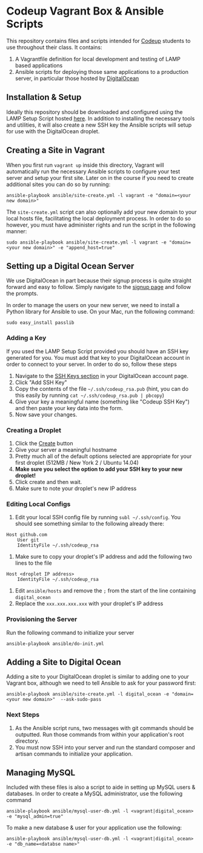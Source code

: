 # Codeup Vagrant Box & Ansible Scripts

This repository contains files and scripts intended for [Codeup](http://www.codeup.com) students to use throughout their class. It contains:

1. A Vagrantfile definition for local development and testing of LAMP based applications
1. Ansible scripts for deploying those same applications to a production server, in particular those hosted by [DigitalOcean](https://www.digitalocean.com)

## Installation & Setup

Ideally this repository should be downloaded and configured using the LAMP Setup Script hosted [here](https://github.com/bbatsche/LAMP-Setup-Script). In addition to installing the necessary tools and utilities, it will also create a new SSH key the Ansible scripts will setup for use with the DigitalOcean droplet.

## Creating a Site in Vagrant

When you first run `vagrant up` inside this directory, Vagrant will automatically run the necessary Ansible scripts to configure your test server and setup your first site. Later on in the course if you need to create additional sites you can do so by running:

```
ansible-playbook ansible/site-create.yml -l vagrant -e "domain=<your new domain>"
```

The `site-create.yml` script can also optionally add your new domain to your local hosts file, facilitating the local deployment process. In order to do so however, you must have administer rights and run the script in the following manner:

```
sudo ansible-playbook ansible/site-create.yml -l vagrant -e "domain=<your new domain>" -e "append_host=true"
```

## Setting up a Digital Ocean Server

We use DigitalOcean in part because their signup process is quite straight forward and easy to follow. Simply navigate to the [signup page](https://cloud.digitalocean.com/registrations/new) and follow the prompts.

In order to manage the users on your new server, we need to install a Python library for Ansible to use. On your Mac, run the following command:

```
sudo easy_install passlib
```

### Adding a Key

If you used the LAMP Setup Script provided you should have an SSH key generated for you. You must add that key to your DigitalOcean account in order to connect to your server. In order to do so, follow these steps

1. Navigate to the [SSH Keys section](https://cloud.digitalocean.com/ssh_keys) in your DigitalOcean account page.
1. Click "Add SSH Key"
1. Copy the contents of the file `~/.ssh/codeup_rsa.pub` (hint, you can do this easily by running `cat ~/.ssh/codeup_rsa.pub | pbcopy`)
1. Give your key a meaningful name (something like "Codeup SSH Key") and then paste your key data into the form.
1. Now save your changes.

### Creating a Droplet

1. Click the [Create](https://cloud.digitalocean.com/droplets/new) button
1. Give your server a meaningful hostname
1. Pretty much all of the default options selected are appropriate for your first droplet (512MB / New York 2 / Ubuntu 14.04)
1. **Make sure you select the option to add your SSH key to your new droplet!**
1. Click create and then wait.
1. Make sure to note your droplet's new IP address

### Editing Local Configs

1. Edit your local SSH config file by running `subl ~/.ssh/config`. You should see something similar to the following already there:
```
Host github.com
    User git
    IdentityFile ~/.ssh/codeup_rsa
```
1. Make sure to copy your droplet's IP address and add the following two lines to the file
```
Host <droplet IP address>
    IdentityFile ~/.ssh/codeup_rsa
```
1. Edit `ansible/hosts` and remove the `;` from the start of the line containing `digital_ocean`
1. Replace the `xxx.xxx.xxx.xxx` with your droplet's IP address

### Provisioning the Server

Run the following command to initialize your server

```
ansible-playbook ansible/do-init.yml
```

## Adding a Site to Digital Ocean

Adding a site to your DigitalOcean droplet is similar to adding one to your Vagrant box, although we need to tell Ansible to ask for your password first:

```
ansible-playbook ansible/site-create.yml -l digital_ocean -e "domain=<your new domain>"  --ask-sudo-pass
```

### Next Steps

1. As the Ansible script runs, two messages with git commands should be outputted. Run those commands from within your application's root directory.
1. You must now SSH into your server and run the standard composer and artisan commands to initialize your application.

## Managing MySQL

Included with these files is also a script to aide in setting up MySQL users & databases. In order to create a MySQL administrator, use the following command

```
ansible-playbook ansible/mysql-user-db.yml -l <vagrant|digital_ocean> -e "mysql_admin=true"
```

To make a new database & user for your application use the following:

```
ansible-playbook ansible/mysql-user-db.yml -l <vagrant|digital_ocean> -e "db_name=<databse name>"
```
